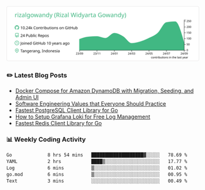 ![profile-details](profile-summary-card-output/vue/0-profile-details.svg)

### :pencil2: Latest Blog Posts
<!-- BLOG-POST-LIST:START -->
- [Docker Compose for Amazon DynamoDB with Migration, Seeding, and Admin UI](https://medium.com/geekculture/docker-compose-for-amazon-dynamodb-with-migration-seeding-and-admin-ui-db11a348cc6a?source=rss-5763b0f1aba6------2)
- [Software Engineering Values that Everyone Should Practice](https://levelup.gitconnected.com/software-engineering-values-that-everyone-should-practice-c980d00cd103?source=rss-5763b0f1aba6------2)
- [Fastest PostgreSQL Client Library for Go](https://levelup.gitconnected.com/fastest-postgresql-client-library-for-go-579fa97909fb?source=rss-5763b0f1aba6------2)
- [How to Setup Grafana Loki for Free Log Management](https://levelup.gitconnected.com/how-to-setup-grafana-loki-for-free-log-management-ceb60558503c?source=rss-5763b0f1aba6------2)
- [Fastest Redis Client Library for Go](https://levelup.gitconnected.com/fastest-redis-client-library-for-go-7993f618f5ab?source=rss-5763b0f1aba6------2)
<!-- BLOG-POST-LIST:END -->

### 📊 Weekly Coding Activity
<!--START_SECTION:waka-->

```txt
Go             8 hrs 54 mins   ███████████████████▓░░░░░   78.69 %
YAML           2 hrs           ████▒░░░░░░░░░░░░░░░░░░░░   17.77 %
Log            6 mins          ▒░░░░░░░░░░░░░░░░░░░░░░░░   01.02 %
go.mod         6 mins          ▒░░░░░░░░░░░░░░░░░░░░░░░░   00.95 %
Text           3 mins          ░░░░░░░░░░░░░░░░░░░░░░░░░   00.49 %
```

<!--END_SECTION:waka-->
